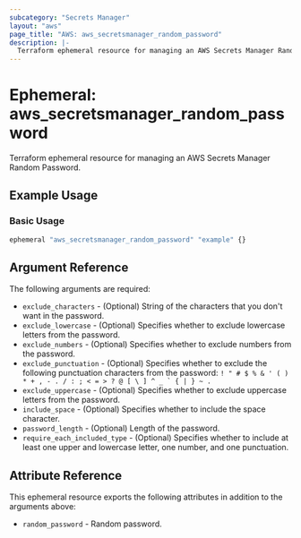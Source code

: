 ```yaml
---
subcategory: "Secrets Manager"
layout: "aws"
page_title: "AWS: aws_secretsmanager_random_password"
description: |-
  Terraform ephemeral resource for managing an AWS Secrets Manager Random Password.
---
```


# Ephemeral: aws_secretsmanager_random_password

Terraform ephemeral resource for managing an AWS Secrets Manager Random Password.

## Example Usage

### Basic Usage

```terraform
ephemeral "aws_secretsmanager_random_password" "example" {}
```

## Argument Reference

The following arguments are required:

* `exclude_characters` - (Optional) String of the characters that you don't want in the password.
* `exclude_lowercase` - (Optional) Specifies whether to exclude lowercase letters from the password.
* `exclude_numbers` - (Optional) Specifies whether to exclude numbers from the password.
* `exclude_punctuation` - (Optional) Specifies whether to exclude the following punctuation characters from the password: ``! " # $ % & ' ( ) * + , - . / : ; < = > ? @ [ \ ] ^ _ ` { | } ~ .``
* `exclude_uppercase` - (Optional) Specifies whether to exclude uppercase letters from the password.
* `include_space` - (Optional) Specifies whether to include the space character.
* `password_length` - (Optional) Length of the password.
* `require_each_included_type` - (Optional) Specifies whether to include at least one upper and lowercase letter, one number, and one punctuation.

## Attribute Reference

This ephemeral resource exports the following attributes in addition to the arguments above:

* `random_password` - Random password.